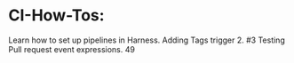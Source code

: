 # CI-How-Tos: 
Learn how to set up pipelines in Harness.
Adding Tags trigger 2. #3
Testing Pull request event expressions. 49
